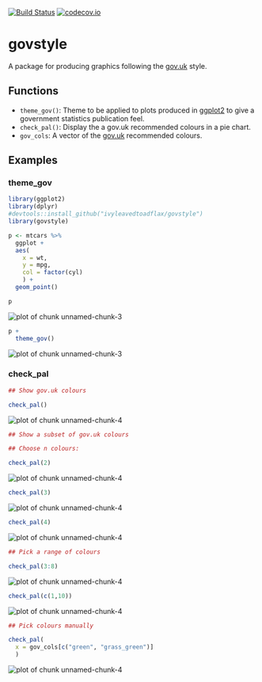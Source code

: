 [![Build Status](https://travis-ci.org/ivyleavedtoadflax/govstyle.svg?branch=master)](https://travis-ci.org/ivyleavedtoadflax/govstyle)
[![codecov.io](http://codecov.io/github/ivyleavedtoadflax/govstyle/coverage.svg?branch=master)](http://codecov.io/github/ivyleavedtoadflax/govstyle?branch=master)

# govstyle

A package for producing graphics following the [gov.uk](http://www.gov.uk) style.

## Functions

* `theme_gov()`: Theme to be applied to plots produced in [ggplot2]() to give a government statistics publication feel.
* `check_pal()`: Display the a gov.uk recommended colours in a pie chart.
* `gov_cols`: A vector of the [gov.uk]() recommended colours.

## Examples

### theme_gov




```r
library(ggplot2)
library(dplyr)
#devtools::install_github("ivyleavedtoadflax/govstyle")
library(govstyle)
```


```r
p <- mtcars %>%
  ggplot +
  aes(
    x = wt,
    y = mpg,
    col = factor(cyl)
    ) +
  geom_point()

p
```

![plot of chunk unnamed-chunk-3](figure/unnamed-chunk-3-1.png)

```r
p +
  theme_gov()
```

![plot of chunk unnamed-chunk-3](figure/unnamed-chunk-3-2.png)

### check_pal


```r
## Show gov.uk colours

check_pal()
```

![plot of chunk unnamed-chunk-4](figure/unnamed-chunk-4-1.png)

```r
## Show a subset of gov.uk colours

## Choose n colours:

check_pal(2)
```

![plot of chunk unnamed-chunk-4](figure/unnamed-chunk-4-2.png)

```r
check_pal(3)
```

![plot of chunk unnamed-chunk-4](figure/unnamed-chunk-4-3.png)

```r
check_pal(4)
```

![plot of chunk unnamed-chunk-4](figure/unnamed-chunk-4-4.png)

```r
## Pick a range of colours

check_pal(3:8)
```

![plot of chunk unnamed-chunk-4](figure/unnamed-chunk-4-5.png)

```r
check_pal(c(1,10))
```

![plot of chunk unnamed-chunk-4](figure/unnamed-chunk-4-6.png)

```r
## Pick colours manually

check_pal(
  x = gov_cols[c("green", "grass_green")]
  )
```

![plot of chunk unnamed-chunk-4](figure/unnamed-chunk-4-7.png)
